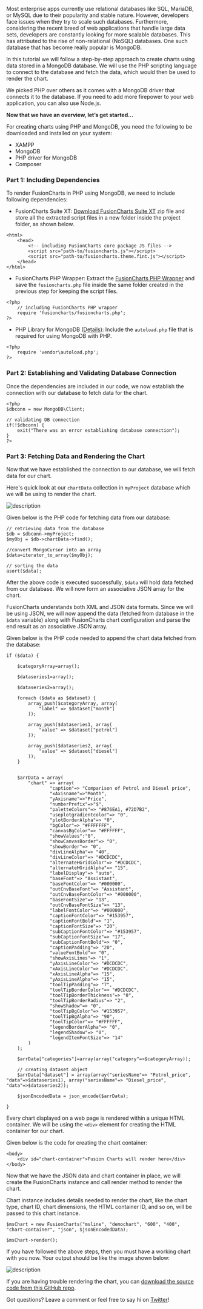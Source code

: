 Most enterprise apps currently use relational databases like SQL, MariaDB, or MySQL due to their popularity and stable nature. However, developers face issues when they try to scale such databases. Furthermore, considering the recent breed of web applications that handle large data sets, developers are constantly looking for more scalable databases. This has attributed to the rise of non-relational (NoSQL) databases. One such database that has become really popular is MongoDB.

In this tutorial we will follow a step-by-step approach to create charts using data stored in a MongoDB database. We will use the PHP scripting language to connect to the database and fetch the data, which would then be used to render the chart. 

We picked PHP over others as it comes with a MongoDB driver that connects it to the database. If you need to add more firepower to your web application, you can also use Node.js.

**Now that we have an overview, let’s get started...**

For creating charts using PHP and MongoDB, you need the following to be downloaded and installed on your system:

* XAMPP
* MongoDB
* PHP driver for MongoDB
* Composer


 
### Part 1: Including Dependencies
To render FusionCharts in PHP using MongoDB, we need to include following dependencies:

* FusionCharts Suite XT:  [Download FusionCharts Suite XT](https://www.fusioncharts.com/download/) zip file and store all the extracted script files in a new folder inside the project folder, as shown below.

```
<html>
	<head>
		<!-- including FusionCharts core package JS files -->
	    <script src="path-to/fusioncharts.js"></script>
	    <script src="path-to/fusioncharts.theme.fint.js"></script>
	</head>
</html>
```

* FusionCharts PHP Wrapper: Extract the [FusionCharts PHP Wrapper](https://www.fusioncharts.com/php-charts/) and save the `fusioncharts.php` file inside the same folder created in the previous step for keeping the script files.

```
<?php
	// including FusionCharts PHP wrapper
	require 'fusioncharts/fusioncharts.php';
?>
```

* PHP Library for MongoDB ([Details](http://php.net/manual/en/mongodb.tutorial.library.php)): Include the `autoload.php` file that is required for using MongoDB with PHP.

```
<?php
	require 'vendor\autoload.php';
?>
```


### Part 2: Establishing and Validating Database Connection
Once the dependencies are included in our code, we now establish the connection with our database to fetch data for the chart.

```
<?php
$dbconn = new MongoDB\Client;

// validating DB connection
if(!$dbconn) {
	exit("There was an error establishing database connection");
}
?>
```


### Part 3: Fetching Data and Rendering the Chart
Now that we have established the connection to our database, we will fetch data for our chart.

Here's quick look at our `chartData` collection in `myProject` database which we will be using to render the chart.


![description](https://raw.githubusercontent.com/pluralsight/guides/master/images/92716e6f-b838-444e-8363-32853d1b5e5b.png)


Given below is the PHP code for fetching data from our database:

```
// retrieving data from the database
$db = $dbconn->myProject;
$myObj = $db->chartData->find();

//convert MongoCursor into an array
$data=iterator_to_array($myObj);

// sorting the data
asort($data);
```
After the above code is executed successfully, `$data` will hold data fetched from our database. We will now form an associative JSON array for the chart.

FusionCharts understands both XML and JSON data formats. Since we will be using JSON, we will now append the data (fetched from database in the `$data` variable) along with FusionCharts chart configuration and parse the end result as an associative JSON array.

Given below is the PHP code needed to append the chart data fetched from the database:

```
if ($data) {
	 
    $categoryArray=array();

    $dataseries1=array();

    $dataseries2=array();
                
    foreach ($data as $dataset) {
        array_push($categoryArray, array(
            "label" => $dataset["month"]
        ));
        
        array_push($dataseries1, array(
            "value" => $dataset["petrol"]
        ));
        
        array_push($dataseries2, array(
            "value" => $dataset["diesel"]
        ));
    }


    $arrData = array(
        "chart" => array(
                "caption"=> "Comparison of Petrol and Diesel price",
                "xAxisname"=>"Month",
                "yAxisname"=>"Price",
                "numberPrefix"=>"$",
                "paletteColors"=> "#876EA1, #72D7B2",
                "useplotgradientcolor"=> "0",
                "plotBorderAlpha"=> "0",
                "bgColor"=> "#FFFFFFF",
                "canvasBgColor"=> "#FFFFFF",
                "showValues":"0",
                "showCanvasBorder"=> "0",
                "showBorder"=> "0",
                "divLineAlpha"=> "40",
                "divLineColor"=> "#DCDCDC",
                "alternateHGridColor"=> "#DCDCDC",
                "alternateHGridAlpha"=> "15",
                "labelDisplay"=> "auto",
                "baseFont"=> "Assistant",
                "baseFontColor"=> "#000000",
                "outCnvBaseFont"=> "Assistant",
                "outCnvBaseFontColor"=> "#000000",
                "baseFontSize"=> "13",
                "outCnvBaseFontSize"=> "13",
                "labelFontColor"=> "#000000",
                "captionFontColor"=> "#153957",
                "captionFontBold"=> "1",
                "captionFontSize"=> "20",
                "subCaptionFontColor"=> "#153957",
                "subCaptionfontSize"=> "17",
                "subCaptionFontBold"=> "0",
                "captionPadding"=> "20",
                "valueFontBold"=> "0",
                "showAxisLines"=> "1",
                "yAxisLineColor"=> "#DCDCDC",
                "xAxisLineColor"=> "#DCDCDC",
                "xAxisLineAlpha"=> "15",
                "yAxisLineAlpha"=> "15",
                "toolTipPadding"=> "7",
                "toolTipBorderColor"=> "#DCDCDC",
                "toolTipBorderThickness"=> "0",
                "toolTipBorderRadius"=> "2",
                "showShadow"=> "0",
                "toolTipBgColor"=> "#153957",
                "toolTipBgAlpha"=> "90",
                "toolTipColor"=> "#FFFFFF",
                "legendBorderAlpha"=> "0",
                "legendShadow"=> "0",
                "legendItemFontSize"=> "14"
        )
    );
            
    $arrData["categories"]=array(array("category"=>$categoryArray));
            
    // creating dataset object
    $arrData["dataset"] = array(array("seriesName"=> "Petrol_price", "data"=>$dataseries1), array("seriesName"=> "Diesel_price",  "data"=>$dataseries2)); 

    $jsonEncodedData = json_encode($arrData);

}
```

Every chart displayed on a web page is rendered within a unique HTML container. We will be using the `<div>` element for creating the HTML container for our chart.

Given below is the code for creating the chart container:

```
<body>
	<div id="chart-container">Fusion Charts will render here</div>
</body>
```

Now that we have the JSON data and chart container in place, we will create the FusionCharts instance and call render method to render the chart.

Chart instance includes details needed to render the chart, like the chart type, chart ID, chart dimensions, the HTML container ID, and so on, will be passed to this chart instance.

```
$msChart = new FusionCharts("msline", "demochart", "600", "400", "chart-container", "json", $jsonEncodedData);

$msChart->render();
```

If you have followed the above steps, then you must have a working chart with you now. Your output should be like the image shown below:

![description](https://raw.githubusercontent.com/pluralsight/guides/master/images/5cf57250-ad8d-4076-8038-493e11ee5a2c.png)

If you are having trouble rendering the chart, you can [download the source code from this GitHub repo](https://github.com/sikrigagan/PHP-MongoDB-Charts).

Got questions? Leave a comment or feel free to say hi on [Twitter](https://twitter.com/sikrigagan)!




